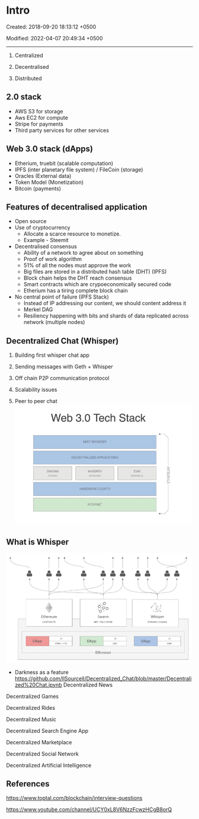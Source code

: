 # Intro

Created: 2018-09-20 18:13:12 +0500

Modified: 2022-04-07 20:49:34 +0500

---

1.  Centralized

2.  Decentralised

3.  Distributed
## 2.0 stack
-   AWS S3 for storage
-   Aws EC2 for compute
-   Stripe for payments
-   Third party services for other services
## Web 3.0 stack (dApps)
-   Etherium, truebit (scalable computation)
-   IPFS (inter planetary file system) / FileCoin (storage)
-   Oracles (External data)
-   Token Model (Monetization)
-   Bitcoin (payments)
## Features of decentralised application
-   Open source
-   Use of cryptocurrency
    -   Allocate a scarce resource to monetize.
    -   Example - Steemit
-   Decentralised consensus
    -   Ability of a network to agree about on something
    -   Proof of work algorithm
    -   51% of all the nodes must approve the work
    -   Big files are stored in a distributed hash table (DHT) (IPFS)
    -   Block chain helps the DHT reach consensus
    -   Smart contracts which are crypoeconomically secured code
    -   Etherium has a tiring complete block chain
-   No central point of failure (IPFS Stack)
    -   Instead of IP addressing our content, we should content address it
    -   Merkel DAG
    -   Resiliency happening with bits and shards of data replicated across network (multiple nodes)
## Decentralized Chat (Whisper)

1.  Building first whisper chat app

2.  Sending messages with Geth + Whisper

3.  Off chain P2P communication protocol

4.  Scalability issues

5.  Peer to peer chat
![alt text](media/Intro-image1.jpeg)

## What is Whisper

![alt text](media/Intro-image2.png)
-   Darkness as a feature
<https://github.com/llSourcell/Decentralized_Chat/blob/master/Decentralized%20Chat.ipynb>
Decentralized News

Decentralized Games

Decentralized Rides

Decentralized Music

Decentralized Search Engine App

Decentralized Marketplace

Decentralized Social Network

Decentralized Artificial Intelligence
## References

<https://www.toptal.com/blockchain/interview-questions>

<https://www.youtube.com/channel/UCY0xL8V6NzzFcwzHCgB8orQ>
